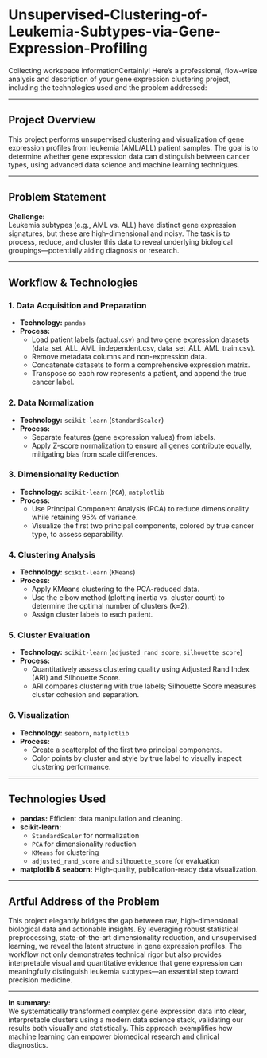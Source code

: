# Unsupervised-Clustering-of-Leukemia-Subtypes-via-Gene-Expression-Profiling
Collecting workspace informationCertainly! Here’s a professional, flow-wise analysis and description of your gene expression clustering project, including the technologies used and the problem addressed:

---

## Project Overview

This project performs unsupervised clustering and visualization of gene expression profiles from leukemia (AML/ALL) patient samples. The goal is to determine whether gene expression data can distinguish between cancer types, using advanced data science and machine learning techniques.

---

## Problem Statement

**Challenge:**  
Leukemia subtypes (e.g., AML vs. ALL) have distinct gene expression signatures, but these are high-dimensional and noisy. The task is to process, reduce, and cluster this data to reveal underlying biological groupings—potentially aiding diagnosis or research.

---

## Workflow & Technologies

### 1. **Data Acquisition and Preparation**
- **Technology:** `pandas`
- **Process:**  
  - Load patient labels (actual.csv) and two gene expression datasets (data_set_ALL_AML_independent.csv, data_set_ALL_AML_train.csv).
  - Remove metadata columns and non-expression data.
  - Concatenate datasets to form a comprehensive expression matrix.
  - Transpose so each row represents a patient, and append the true cancer label.

### 2. **Data Normalization**
- **Technology:** `scikit-learn` (`StandardScaler`)
- **Process:**  
  - Separate features (gene expression values) from labels.
  - Apply Z-score normalization to ensure all genes contribute equally, mitigating bias from scale differences.

### 3. **Dimensionality Reduction**
- **Technology:** `scikit-learn` (`PCA`), `matplotlib`
- **Process:**  
  - Use Principal Component Analysis (PCA) to reduce dimensionality while retaining 95% of variance.
  - Visualize the first two principal components, colored by true cancer type, to assess separability.

### 4. **Clustering Analysis**
- **Technology:** `scikit-learn` (`KMeans`)
- **Process:**  
  - Apply KMeans clustering to the PCA-reduced data.
  - Use the elbow method (plotting inertia vs. cluster count) to determine the optimal number of clusters (k=2).
  - Assign cluster labels to each patient.

### 5. **Cluster Evaluation**
- **Technology:** `scikit-learn` (`adjusted_rand_score`, `silhouette_score`)
- **Process:**  
  - Quantitatively assess clustering quality using Adjusted Rand Index (ARI) and Silhouette Score.
  - ARI compares clustering with true labels; Silhouette Score measures cluster cohesion and separation.

### 6. **Visualization**
- **Technology:** `seaborn`, `matplotlib`
- **Process:**  
  - Create a scatterplot of the first two principal components.
  - Color points by cluster and style by true label to visually inspect clustering performance.

---

## Technologies Used

- **pandas:** Efficient data manipulation and cleaning.
- **scikit-learn:**  
  - `StandardScaler` for normalization  
  - `PCA` for dimensionality reduction  
  - `KMeans` for clustering  
  - `adjusted_rand_score` and `silhouette_score` for evaluation
- **matplotlib & seaborn:** High-quality, publication-ready data visualization.

---

## Artful Address of the Problem

This project elegantly bridges the gap between raw, high-dimensional biological data and actionable insights. By leveraging robust statistical preprocessing, state-of-the-art dimensionality reduction, and unsupervised learning, we reveal the latent structure in gene expression profiles. The workflow not only demonstrates technical rigor but also provides interpretable visual and quantitative evidence that gene expression can meaningfully distinguish leukemia subtypes—an essential step toward precision medicine.

---

**In summary:**  
We systematically transformed complex gene expression data into clear, interpretable clusters using a modern data science stack, validating our results both visually and statistically. This approach exemplifies how machine learning can empower biomedical research and clinical diagnostics.
